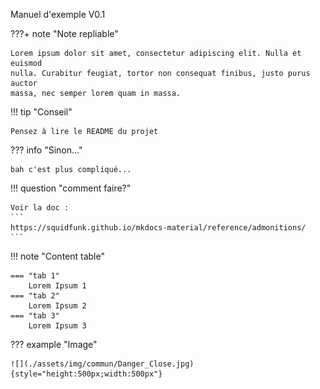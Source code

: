Manuel d'exemple V0.1

???+ note "Note repliable"

    Lorem ipsum dolor sit amet, consectetur adipiscing elit. Nulla et euismod
    nulla. Curabitur feugiat, tortor non consequat finibus, justo purus auctor
    massa, nec semper lorem quam in massa.


!!! tip "Conseil"

    Pensez à lire le README du projet


??? info "Sinon..."

    bah c'est plus compliqué...


!!! question "comment faire?"

    Voir la doc : 
    ```
    https://squidfunk.github.io/mkdocs-material/reference/admonitions/
    ```


!!! note "Content table"

    === "tab 1"
        Lorem Ipsum 1
    === "tab 2"
        Lorem Ipsum 2
    === "tab 3"
        Lorem Ipsum 3
    

??? example "Image"

    ![](./assets/img/commun/Danger_Close.jpg){style="height:500px;width:500px"}
